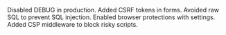 Disabled DEBUG in production.
Added CSRF tokens in forms.
Avoided raw SQL to prevent SQL injection.
Enabled browser protections with settings.
Added CSP middleware to block risky scripts.
